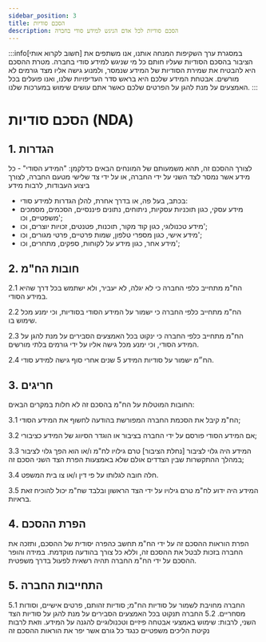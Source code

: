 ```yaml
---
sidebar_position: 3
title: הסכם סודיות
description: הסכם סודיות לכל אדם הניגש למידע סודי בחברה
---
```


:::info[חשוב לקרוא אותי]
במסגרת ערך השקיפות המנחה אותנו, אנו משתפים את הציבור בהסכם הסודיות שעליו חותם כל מי שניגש למידע סודי בחברה. מטרת ההסכם היא להבטיח את שמירת הסודיות של המידע שנמסר, ולמנוע גישה אליו מצד גורמים לא מורשים. אבטחת המידע שלכם היא בראש סדר העדיפויות שלנו, ואנו פועלים בכל האמצעים על מנת להגן על הפרטים שלכם כאשר אתם עושים שימוש במערכות שלנו.
:::

# הסכם סודיות (NDA)
## 1. הגדרות
לצורך ההסכם זה, תהא משמעותם של המונחים הבאים כדלקמן:
"המידע הסודי" - כל מידע אשר נמסר לצד השני על ידי החברה, או על ידי צד שלישי מטעם החברה, לצורך ביצוע העבודות, לרבות מידע 
- בכתב, בעל פה, או בדרך אחרת, להלן הגדרות למידע סודי:
- מידע עסקי, כגון תוכניות עסקיות, ניתוחים, נתונים פיננסיים, הסכמים, מסמכים משפטיים, וכו';
- מידע טכנולוגי, כגון קוד מקור, תוכנות, פטנטים, זכויות יוצרים, וכו';
- מידע אישי, כגון מספרי טלפון, שמות פרטיים, פרטי מגורים, וכו';
- מידע אחר, כגון מידע על לקוחות, ספקים, מתחרים, וכו';
## 2. חובות הח"מ
2.1 הח"מ מתחייב כלפי החברה כי לא יגלה, לא יעביר, ולא ישתמש בכל דרך שהיא במידע הסודי.

2.2 הח"מ מתחייב כלפי החברה כי ישמור על המידע הסודי בסודיות, וכי ימנע מכל שימוש בו.

2.3 הח"מ מתחייב כלפי החברה כי ינקוט בכל האמצעים הסבירים על מנת להגן על המידע הסודי, וכי ימנע מכל גישה אליו על ידי גורמים בלתי מורשים.

2.4 הח״מ ישמור על סודיות המידע 5 שנים אחרי סוף גישה למידע סודי.
## 3. חריגים
החובות המוטלות על הח"מ בהסכם זה לא חלות במקרים הבאים:

3.1 הח"מ קיבל את הסכמת החברה המפורשת בהודעה לחשוף את המידע הסודי;

3.2 אם המידע הסודי פורסם על ידי החברה בציבור או הוגדר הסיווג של המידע כציבורי;

3.3 המידע היה גלוי לציבור [נחלת הציבור] טרם גילויו לח"מ ו/או הוא הפך גלוי לציבור במהלך ההתקשרות שבין הצדדים אולם שלא באמצעות הפרת הצד השני הסכם זה;

3.4 חלה חובה לגלותו על פי דין ו/או צו בית המשפט.

3.5 המידע היה ידוע לח"מ טרם גילויו על ידי הצד הראשון ובלבד שח"מ יכול להוכיח זאת בראיות.
## 4. הפרת ההסכם
הפרת הוראות ההסכם זה על ידי הח"מ תחשב כהפרה יסודית של ההסכם, ותזכה את החברה בזכות לבטל את ההסכם זה, וללא כל צורך בהודעה מוקדמת.
במידה והופר ההסכם על ידי הח"מ החברה תהיה רשאית לפעול בדרך משפטית.
## 5. התחייבות החברה
5.1 החברה מחויבת לשמור על סודיות הח"מ; סודיות זהותם, פרטים אישיים, וסודות מסחריים. 
5.2 החברה תנקוט בכל האמצעים הסבירים על מנת להגן על סודיות הצד השני, לרבות:
שימוש באמצעי אבטחה פיזיים וטכנולוגיים להגנה על המידע. 
וזאת לרבות נקיטת הליכים משפטיים כנגד כל גורם אשר יפר את הוראות ההסכם זה
